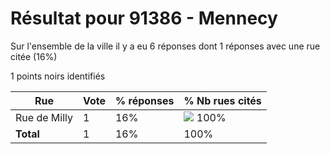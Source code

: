 # Résultat pour 91386 - Mennecy

Sur l'ensemble de la ville il y a eu 6 réponses dont 1 réponses avec une rue citée (16%)

1 points noirs identifiés

| Rue | Vote | % réponses | % Nb rues cités|
|-----|------|------------|----------------|
| Rue de Milly | 1 | 16% | <img src="../../img/bar_100.gif" />&nbsp;100%|
| **Total** | 1 | 16% | 100%|
